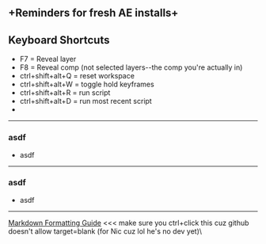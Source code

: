 ## +Reminders for fresh AE installs+

## Keyboard Shortcuts

  - F7 = Reveal layer
  - F8 = Reveal comp (not selected layers--the comp you're actually in)
  - ctrl+shift+alt+Q = reset workspace
  - ctrl+shift+alt+W = toggle hold keyframes
  - ctrl+shift+alt+R = run script
  - ctrl+shift+alt+D = run most recent script
  - 

---

### asdf

- asdf

---

### asdf

  - asdf

---

[Markdown Formatting Guide](https://www.markdownguide.org/cheat-sheet/) <<< make sure you ctrl+click this cuz github doesn't allow target=blank
(for Nic cuz lol he's no dev yet)\
